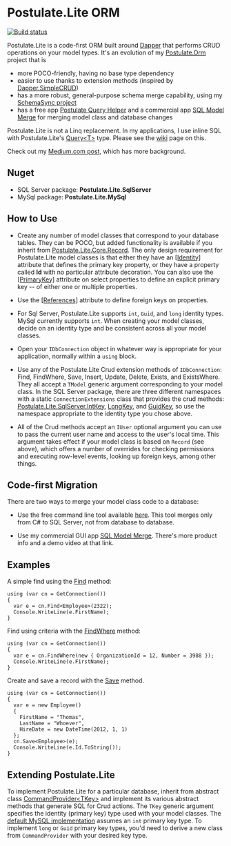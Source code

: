 # Postulate.Lite ORM

[![Build status](https://ci.appveyor.com/api/projects/status/ug7499knw4ut33yj/branch/master?svg=true)](https://ci.appveyor.com/project/adamosoftware/postulate-lite/branch/master)

Postulate.Lite is a code-first ORM built around [Dapper](https://github.com/StackExchange/Dapper) that performs CRUD operations on your model types. It's an evolution of my [Postulate.Orm](https://github.com/adamosoftware/Postulate.Orm) project that is
- more POCO-friendly, having no base type dependency
- easier to use thanks to extension methods (inspired by [Dapper.SimpleCRUD](https://github.com/ericdc1/Dapper.SimpleCRUD))
- has a more robust, general-purpose schema merge capability, using my [SchemaSync project](https://github.com/adamosoftware/SchemaSync)
- has a free app [Postulate Query Helper](https://github.com/adamosoftware/Postulate.Zinger) and a commercial app [SQL Model Merge](https://aosoftware.net/Project/SqlModelMerge) for merging model class and database changes

Postulate.Lite is not a Linq replacement. In my applications, I use inline SQL with Postulate.Lite's [Query&lt;T&gt;](https://github.com/adamosoftware/Postulate.Lite/blob/master/Postulate.Lite.Core/Query.cs) type. Please see the [wiki](https://github.com/adamosoftware/Postulate.Lite/wiki/Using-the-Query-class) page on this.

Check out my [Medium.com post](https://medium.com/@adamosoftware/postulate-lite-orm-2cf9205d0cb3), which has more background.

## Nuget

- SQL Server package: **Postulate.Lite.SqlServer**
- MySql package: **Postulate.Lite.MySql**

## How to Use

- Create any number of model classes that correspond to your database tables. They can be POCO, but added functionality is available if you inherit from [Postulate.Lite.Core.Record](https://github.com/adamosoftware/Postulate.Lite/blob/master/Postulate.Lite.Core/Record.cs). The only design requirement for Postulate.Lite model classes is that either they have an [[Identity]](https://github.com/adamosoftware/Postulate.Lite/blob/master/Postulate.Lite.Core/Attributes/IdentityAttribute.cs) attribute that defines the primary key property, or they have a property called **Id** with no particular attribute decoration. You can also use the [[PrimaryKey]](https://github.com/adamosoftware/Postulate.Lite/blob/master/Postulate.Lite.Core/Attributes/PrimaryKeyAttribute.cs) attribute on select properties to define an explicit primary key -- of either one or multiple properties.

- Use the [[References]](https://github.com/adamosoftware/Postulate.Lite/blob/master/Postulate.Lite.Core/Attributes/ReferencesAttribute.cs) attribute to define foreign keys on properties.

- For Sql Server, Postulate.Lite supports `int`, `Guid`, and `long` identity types. MySql currently supports `int`. When creating your model classes, decide on an identity type and be consistent across all your model classes.

- Open your `IDbConnection` object in whatever way is appropriate for your application, normally within a `using` block.

- Use any of the Postulate.Lite Crud extension methods of `IDbConnection`: Find, FindWhere, Save, Insert, Update, Delete, Exists, and ExistsWhere. They all accept a `TModel` generic argument corresponding to your model class. In the SQL Server package, there are three different namespaces with a static `ConnectionExtensions` class that provides the crud methods: [Postulate.Lite.SqlServer.IntKey](https://github.com/adamosoftware/Postulate.Lite/blob/master/Postulate.Lite.SqlServer/IntKey/ConnectionExtensions.cs), [LongKey](https://github.com/adamosoftware/Postulate.Lite/blob/master/Postulate.Lite.SqlServer/LongKey/ConnectionExtensions.cs), and [GuidKey](https://github.com/adamosoftware/Postulate.Lite/blob/master/Postulate.Lite.SqlServer/GuidKey/ConnectionExtensions.cs), so use the namespace appropriate to the identity type you chose above.

- All of the Crud methods accept an `IUser` optional argument you can use to pass the current user name and access to the user's local time. This argument takes effect if your model class is based on `Record` (see above), which offers a number of overrides for checking permissions and executing row-level events, looking up foreign keys, among other things.

## Code-first Migration

There are two ways to merge your model class code to a database:

- Use the free command line tool available [here](https://github.com/adamosoftware/Postulate.Merge). This tool merges only from C# to SQL Server, not from database to database.

- Use my commercial GUI app [SQL Model Merge](https://aosoftware.net/Project/SqlModelMerge). There's more product info and a demo video at that link.

## Examples

A simple find using the [Find](https://github.com/adamosoftware/Postulate.Lite/blob/master/Postulate.Lite.Core/CommandProvider_Crud.cs#L489) method:

```
using (var cn = GetConnection())
{
  var e = cn.Find<Employee>(2322);
  Console.WriteLine(e.FirstName);
}
```

Find using criteria with the [FindWhere](https://github.com/adamosoftware/Postulate.Lite/blob/master/Postulate.Lite.Core/CommandProvider_Crud.cs#L541) method:
```
using (var cn = GetConnection())
{
  var e = cn.FindWhere(new { OrganizationId = 12, Number = 3988 });
  Console.WriteLine(e.FirstName);
}
```

Create and save a record with the [Save](https://github.com/adamosoftware/Postulate.Lite/blob/master/Postulate.Lite.Core/CommandProvider_Crud.cs#L425) method.
```
using (var cn = GetConnection())
{
  var e = new Employee()
  {
    FirstName = "Thomas",
    LastName = "Whoever",
    HireDate = new DateTime(2012, 1, 1)
  };
  cn.Save<Employee>(e);
  Console.WriteLine(e.Id.ToString());
}
```

## Extending Postulate.Lite

To implement Postulate.Lite for a particular database, inherit from abstract class [CommandProvider&lt;TKey&gt;](https://github.com/adamosoftware/Postulate.Lite/blob/master/Postulate.Lite.Core/CommandProvider_Crud.cs) and implement its various abstract methods that generate SQL for Crud actions. The `TKey` generic argument specifies the identity (primary key) type used with your model classes. The [default MySQL implementation](https://github.com/adamosoftware/Postulate.Lite/blob/master/Postulate.Lite.MySql/MySqlProvider_Crud.cs) assumes an `int` primary key type. To implement `long` or `Guid` primary key types, you'd need to derive a new class from `CommandProvider` with your desired key type.
